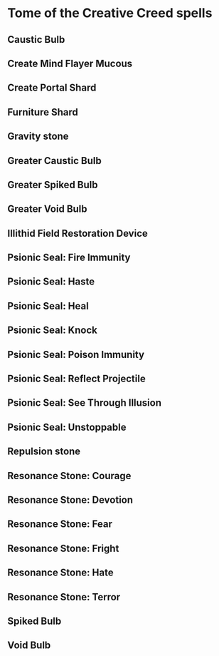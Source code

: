 # Tome of the Creative Creed spells

## Caustic Bulb
## Create Mind Flayer Mucous
## Create Portal Shard
## Furniture Shard
## Gravity stone
## Greater Caustic Bulb
## Greater Spiked Bulb
## Greater Void Bulb
## Illithid Field Restoration Device
## Psionic Seal: Fire Immunity
## Psionic Seal: Haste
## Psionic Seal: Heal
## Psionic Seal: Knock
## Psionic Seal: Poison Immunity
## Psionic Seal: Reflect Projectile
## Psionic Seal: See Through Illusion
## Psionic Seal: Unstoppable
## Repulsion stone
## Resonance Stone: Courage
## Resonance Stone: Devotion
## Resonance Stone: Fear
## Resonance Stone: Fright
## Resonance Stone: Hate
## Resonance Stone: Terror
## Spiked Bulb
## Void Bulb